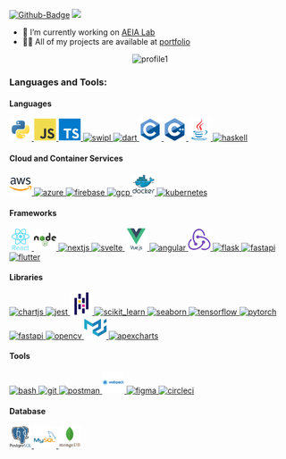 [![Github-Badge](https://img.shields.io/badge/--FFFFFF?style=social&logo=github&label=Follow)](https://github.com/shoot649854) <img src="https://komarev.com/ghpvc/?username=shoot649854" />

- 🔭 I’m currently working on [AEIA Lab](https://aiea-lab.github.io/) 
- 👨‍💻 All of my projects are available at [portfolio](https://shoto-blog.vercel.app/) 

<!-- Statistics and numbers -->
<div style="text-align: center;">
<img src="https://github-profile-summary-cards.vercel.app/api/cards/profile-details?username=morshoto" alt="profile1">
</div>

<!-- Languages and Tools -->
<h3 align="left">Languages and Tools:</h3>

<!-- Programming Languages -->
<h4>Languages</h4>
<p align="left">
<a  name="python" href="https://www.python.org" target="_blank" rel="noreferrer">
  <img src="https://raw.githubusercontent.com/devicons/devicon/master/icons/python/python-original.svg" alt="python" width="40" height="40" />
</a>
<a  name="javascript" href="https://developer.mozilla.org/en-US/docs/Web/JavaScript" target="_blank" rel="noreferrer">
  <img src="https://raw.githubusercontent.com/devicons/devicon/master/icons/javascript/javascript-original.svg" alt="javascript" width="40" height="40" />
</a>
<a  name="typescript" href="https://www.typescriptlang.org/" target="_blank" rel="noreferrer">
  <img src="https://raw.githubusercontent.com/devicons/devicon/master/icons/typescript/typescript-original.svg" alt="typescript" width="40" height="40" />
</a>
<a  name="swipl" href="https://www.swi-prolog.org/" target="_blank" rel="noreferrer">
  <img src="https://www.swi-prolog.org/icons/swipl.png" alt="swipl" width="60" height="50" />
</a>
<a  name="dart" href="https://dart.dev" target="_blank" rel="noreferrer">
  <img src="https://www.vectorlogo.zone/logos/dartlang/dartlang-icon.svg" alt="dart" width="40" height="40" />
</a>
<a  name="c" href="https://www.cprogramming.com/" target="_blank" rel="noreferrer">
  <img src="https://raw.githubusercontent.com/devicons/devicon/master/icons/c/c-original.svg" alt="c" width="40" height="40" />
</a>
<a  name="cplusplus" href="https://www.w3schools.com/cpp/" target="_blank" rel="noreferrer">
  <img src="https://raw.githubusercontent.com/devicons/devicon/master/icons/cplusplus/cplusplus-original.svg" alt="cplusplus" width="40" height="40" />
</a>
<a  name="java" href="https://www.java.com" target="_blank" rel="noreferrer">
  <img src="https://raw.githubusercontent.com/devicons/devicon/master/icons/java/java-original.svg" alt="java" width="40" height="40" />
</a>
<a name="haskell" href="https://www.haskell.org/" target="_blank" rel="noreferrer">
    <img src="https://upload.wikimedia.org/wikipedia/commons/1/1c/Haskell-Logo.svg" alt="haskell" width="40" height="40" />
  </a>
</p>

<!-- Cloud Services -->
<h4>Cloud and Container Services</h4>
<p align="left">
<a  name="aws" href="https://aws.amazon.com" target="_blank" rel="noreferrer">
  <img src="https://raw.githubusercontent.com/devicons/devicon/master/icons/amazonwebservices/amazonwebservices-original-wordmark.svg" alt="aws" width="40" height="40" />
</a>
<a  name="azure" href="https://azure.microsoft.com/en-in/" target="_blank" rel="noreferrer">
  <img src="https://www.vectorlogo.zone/logos/microsoft_azure/microsoft_azure-icon.svg" alt="azure" width="40" height="40" />
</a>
<a  name="firebase" href="https://firebase.google.com/" target="_blank" rel="noreferrer">
  <img src="https://www.vectorlogo.zone/logos/firebase/firebase-icon.svg" alt="firebase" width="40" height="40" />
</a>
<a  name="gcp" href="https://cloud.google.com" target="_blank" rel="noreferrer">
  <img src="https://www.vectorlogo.zone/logos/google_cloud/google_cloud-icon.svg" alt="gcp" width="40" height="40" />
</a>
<a  name="docker" href="https://www.docker.com/" target="_blank" rel="noreferrer">
  <img src="https://raw.githubusercontent.com/devicons/devicon/master/icons/docker/docker-original-wordmark.svg" alt="docker" width="40" height="40" />
</a>
<a  name="kubernetes" href="https://kubernetes.io" target="_blank" rel="noreferrer">
  <img src="https://www.vectorlogo.zone/logos/kubernetes/kubernetes-icon.svg" alt="kubernetes" width="40" height="40" />
</a>
</p>

<!-- Frameworks -->
<h4>Frameworks</h4>
<p align="left">
<a  name="react" href="https://reactjs.org/" target="_blank" rel="noreferrer">
  <img src="https://raw.githubusercontent.com/devicons/devicon/master/icons/react/react-original-wordmark.svg" alt="react" width="40" height="40" />
</a>
<a  name="nodejs" href="https://nodejs.org" target="_blank" rel="noreferrer">
  <img src="https://raw.githubusercontent.com/devicons/devicon/master/icons/nodejs/nodejs-original-wordmark.svg" alt="nodejs" width="40" height="40" />
</a>
<a  name="nextjs" href="https://nextjs.org/" target="_blank" rel="noreferrer">
  <img src="https://nextjs.org/favicon.ico" alt="nextjs" width="40" height="40" />
</a>
<a  name="svelte" href="https://svelte.dev" target="_blank" rel="noreferrer">
  <img src="https://upload.wikimedia.org/wikipedia/commons/1/1b/Svelte_Logo.svg" alt="svelte" width="40" height="40" />
</a>
<a  name="vuejs" href="https://vuejs.org/" target="_blank" rel="noreferrer">
  <img src="https://raw.githubusercontent.com/devicons/devicon/master/icons/vuejs/vuejs-original-wordmark.svg" alt="vuejs" width="40" height="40" />
</a>
<a  name="angular" href="https://angular.io/" target="_blank" rel="noreferrer">
  <img src="https://angular.io/assets/images/logos/angular/angular.svg" alt="angular" width="40" height="40" />
</a>
<a  name="redux" href="https://redux.js.org" target="_blank" rel="noreferrer">
  <img src="https://raw.githubusercontent.com/devicons/devicon/master/icons/redux/redux-original.svg" alt="redux" width="40" height="40" />
</a>
<a  name="flask" href="https://flask.palletsprojects.com/" target="_blank" rel="noreferrer">
  <img src="https://flask.palletsprojects.com/en/stable/_static/shortcut-icon.png" alt="flask" width="40" height="40" />
</a>
<a  name="fastapi" href="https://fastapi.tiangolo.com/" target="_blank" rel="noreferrer">
  <img src="https://cdn.worldvectorlogo.com/logos/fastapi-1.svg" alt="fastapi" width="40" height="40" />
</a>
<a  name="flutter" href="https://flutter.dev" target="_blank" rel="noreferrer">
  <img src="https://www.vectorlogo.zone/logos/flutterio/flutterio-icon.svg" alt="flutter" width="40" height="40" />
</a>
</p>

<!-- Libraries -->
<h4>Libraries</h4>
<p align="left">
<a  name="chartjs" href="https://www.chartjs.org" target="_blank" rel="noreferrer">
  <img src="https://www.chartjs.org/media/logo-title.svg" alt="chartjs" width="40" height="40" />
</a>
<a  name="jest" href="https://jestjs.io" target="_blank" rel="noreferrer">
  <img src="https://www.vectorlogo.zone/logos/jestjsio/jestjsio-icon.svg" alt="jest" width="40" height="40" />
</a>
<a  name="pandas" href="https://pandas.pydata.org/" target="_blank" rel="noreferrer">
  <img src="https://raw.githubusercontent.com/devicons/devicon/master/icons/pandas/pandas-original.svg" alt="pandas" width="40" height="40" />
</a>
<a  name="scikit_learn" href="https://scikit-learn.org/" target="_blank" rel="noreferrer">
  <img src="https://upload.wikimedia.org/wikipedia/commons/0/05/Scikit_learn_logo_small.svg" alt="scikit_learn" width="40" height="40" />
</a>
<a  name="seaborn" href="https://seaborn.pydata.org/" target="_blank" rel="noreferrer">
  <img src="https://seaborn.pydata.org/_images/logo-mark-lightbg.svg" alt="seaborn" width="40" height="40" />
</a>
<a  name="tensorflow" href="https://www.tensorflow.org" target="_blank" rel="noreferrer">
  <img src="https://www.vectorlogo.zone/logos/tensorflow/tensorflow-icon.svg" alt="tensorflow" width="40" height="40" />
</a>
<a  name="pytorch" href="https://pytorch.org/" target="_blank" rel="noreferrer">
  <img src="https://www.vectorlogo.zone/logos/pytorch/pytorch-icon.svg" alt="pytorch" width="40" height="40" />
</a>
<a  name="fastapi" href="https://fastapi.tiangolo.com/" target="_blank" rel="noreferrer">
  <img src="https://fastapi.tiangolo.com/img/icon-white.svg" alt="fastapi" width="40" height="40" />
</a>
<a  name="opencv" href="https://opencv.org/" target="_blank" rel="noreferrer">
  <img src="https://opencv.org/wp-content/uploads/2022/05/logo.png" alt="opencv" width="40" height="60" />
</a>
<a  name="material-ui" href="https://mui.com/" target="_blank" rel="noreferrer">
  <img src="https://raw.githubusercontent.com/devicons/devicon/master/icons/materialui/materialui-original.svg" alt="material-ui" width="40" height="40" />
</a>
<a  name="apexcharts" href="https://apexcharts.com/" target="_blank" rel="noreferrer">
  <img src="https://apexcharts.com/wp-content/themes/apexcharts/img/apexcharts-logo-white-trimmed.svg" alt="apexcharts" width="40" height="40" />
</a>
</p>

<!-- Tools -->
<h4>Tools</h4>
<p align="left">
<a  name="bash" href="https://www.gnu.org/software/bash/" target="_blank" rel="noreferrer">
  <img src="https://www.vectorlogo.zone/logos/gnu_bash/gnu_bash-icon.svg" alt="bash" width="40" height="40" />
</a>
<a  name="git" href="https://git-scm.com/" target="_blank" rel="noreferrer">
  <img src="https://www.vectorlogo.zone/logos/git-scm/git-scm-icon.svg" alt="git" width="40" height="40" />
</a>
<a  name="postman" href="https://postman.com" target="_blank" rel="noreferrer">
  <img src="https://www.vectorlogo.zone/logos/getpostman/getpostman-icon.svg" alt="postman" width="40" height="40" />
</a>
<a  name="webpack" href="https://webpack.js.org" target="_blank" rel="noreferrer">
  <img src="https://raw.githubusercontent.com/devicons/devicon/master/icons/webpack/webpack-original-wordmark.svg" alt="webpack" width="40" height="40" />
</a>
<a  name="figma" href="https://www.figma.com/" target="_blank" rel="noreferrer">
  <img src="https://www.vectorlogo.zone/logos/figma/figma-icon.svg" alt="figma" width="40" height="40" />
</a>
<a  name="circleci" href="https://circleci.com/" target="_blank" rel="noreferrer">
  <img src="https://www.vectorlogo.zone/logos/circleci/circleci-icon.svg" alt="circleci" width="40" height="40" />
</a>
</p>

<!-- Databases -->
<h4>Database</h4>
<p align="left">
  <a name="postgresql" href="https://www.postgresql.org/" target="_blank" rel="noreferrer">
    <img src="https://raw.githubusercontent.com/devicons/devicon/master/icons/postgresql/postgresql-original-wordmark.svg" alt="postgresql" width="40" height="40" />
  </a>
  <a name="mysql" href="https://www.mysql.com/" target="_blank" rel="noreferrer">
    <img src="https://raw.githubusercontent.com/devicons/devicon/master/icons/mysql/mysql-original-wordmark.svg" alt="mysql" width="40" height="40" />
  </a>
  <a name="mongodb" href="https://www.mongodb.com/" target="_blank" rel="noreferrer">
    <img src="https://raw.githubusercontent.com/devicons/devicon/master/icons/mongodb/mongodb-original-wordmark.svg" alt="mongodb" width="40" height="40" />
  </a>
</p>
